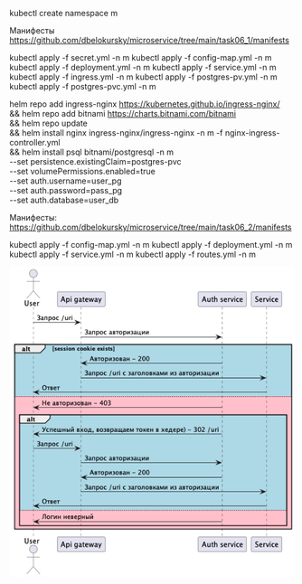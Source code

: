 kubectl create namespace m

Манифесты
https://github.com/dbelokursky/microservice/tree/main/task06_1/manifests

kubectl apply -f secret.yml -n m
kubectl apply -f config-map.yml -n m
kubectl apply -f deployment.yml -n m
kubectl apply -f service.yml -n m
kubectl apply -f ingress.yml -n m
kubectl apply -f postgres-pv.yml -n m
kubectl apply -f postgres-pvc.yml -n m

helm repo add ingress-nginx https://kubernetes.github.io/ingress-nginx/ \
&& helm repo add bitnami https://charts.bitnami.com/bitnami \
&& helm repo update \
&& helm install nginx ingress-nginx/ingress-nginx -n m -f nginx-ingress-controller.yml \
&& helm install psql bitnami/postgresql -n m \
--set persistence.existingClaim=postgres-pvc \
--set volumePermissions.enabled=true \
--set auth.username=user_pg \
--set auth.password=pass_pg \
--set auth.database=user_db

Манифесты:
https://github.com/dbelokursky/microservice/tree/main/task06_2/manifests

kubectl apply -f config-map.yml -n m
kubectl apply -f deployment.yml -n m
kubectl apply -f service.yml -n m
kubectl apply -f routes.yml -n m

![Архитектура](../assets/img/forward-auth-with-login.png)
